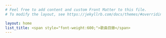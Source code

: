 ```yaml
---
# Feel free to add content and custom Front Matter to this file.
# To modify the layout, see https://jekyllrb.com/docs/themes/#overriding-theme-defaults

layout: home
list_title: <span style="font-weight:600;">歌曲目錄</span>
---
```

